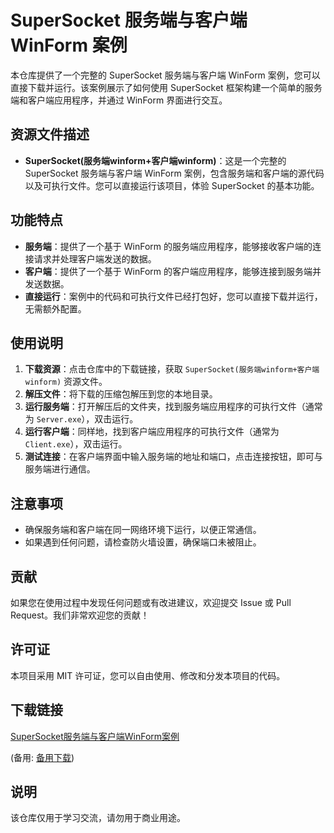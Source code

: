 # SuperSocket 服务端与客户端 WinForm 案例

本仓库提供了一个完整的 SuperSocket 服务端与客户端 WinForm 案例，您可以直接下载并运行。该案例展示了如何使用 SuperSocket 框架构建一个简单的服务端和客户端应用程序，并通过 WinForm 界面进行交互。

## 资源文件描述

- **SuperSocket(服务端winform+客户端winform)**：这是一个完整的 SuperSocket 服务端与客户端 WinForm 案例，包含服务端和客户端的源代码以及可执行文件。您可以直接运行该项目，体验 SuperSocket 的基本功能。

## 功能特点

- **服务端**：提供了一个基于 WinForm 的服务端应用程序，能够接收客户端的连接请求并处理客户端发送的数据。
- **客户端**：提供了一个基于 WinForm 的客户端应用程序，能够连接到服务端并发送数据。
- **直接运行**：案例中的代码和可执行文件已经打包好，您可以直接下载并运行，无需额外配置。

## 使用说明

1. **下载资源**：点击仓库中的下载链接，获取 `SuperSocket(服务端winform+客户端winform)` 资源文件。
2. **解压文件**：将下载的压缩包解压到您的本地目录。
3. **运行服务端**：打开解压后的文件夹，找到服务端应用程序的可执行文件（通常为 `Server.exe`），双击运行。
4. **运行客户端**：同样地，找到客户端应用程序的可执行文件（通常为 `Client.exe`），双击运行。
5. **测试连接**：在客户端界面中输入服务端的地址和端口，点击连接按钮，即可与服务端进行通信。

## 注意事项

- 确保服务端和客户端在同一网络环境下运行，以便正常通信。
- 如果遇到任何问题，请检查防火墙设置，确保端口未被阻止。

## 贡献

如果您在使用过程中发现任何问题或有改进建议，欢迎提交 Issue 或 Pull Request。我们非常欢迎您的贡献！

## 许可证

本项目采用 MIT 许可证，您可以自由使用、修改和分发本项目的代码。

## 下载链接
[SuperSocket服务端与客户端WinForm案例](https://pan.quark.cn/s/092dd9eb735a) 

(备用: [备用下载](https://pan.baidu.com/s/1y62f9XOM0T490UOWsHbNSA?pwd=1234))

## 说明

该仓库仅用于学习交流，请勿用于商业用途。

